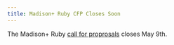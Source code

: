 ```yaml
---
title: Madison+ Ruby CFP Closes Soon
---
```


The Madison+ Ruby [call for proprosals][cfp] closes May 9th.

[cfp]: https://sapling.wufoo.com/forms/madison-ruby-call-for-proposals/

